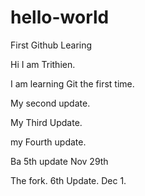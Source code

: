 # hello-world
First Github Learing

Hi I am Trithien.

I am learning Git the first time.

My second update.

My Third Update.

my Fourth update.

Ba 5th update Nov 29th

The fork. 6th Update. Dec 1.
